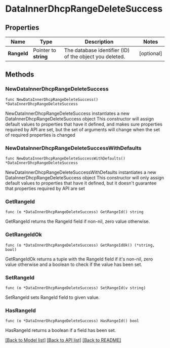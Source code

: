 # DataInnerDhcpRangeDeleteSuccess

## Properties

Name | Type | Description | Notes
------------ | ------------- | ------------- | -------------
**RangeId** | Pointer to **string** | The database identifier (ID) of the object you deleted. | [optional] 

## Methods

### NewDataInnerDhcpRangeDeleteSuccess

`func NewDataInnerDhcpRangeDeleteSuccess() *DataInnerDhcpRangeDeleteSuccess`

NewDataInnerDhcpRangeDeleteSuccess instantiates a new DataInnerDhcpRangeDeleteSuccess object
This constructor will assign default values to properties that have it defined,
and makes sure properties required by API are set, but the set of arguments
will change when the set of required properties is changed

### NewDataInnerDhcpRangeDeleteSuccessWithDefaults

`func NewDataInnerDhcpRangeDeleteSuccessWithDefaults() *DataInnerDhcpRangeDeleteSuccess`

NewDataInnerDhcpRangeDeleteSuccessWithDefaults instantiates a new DataInnerDhcpRangeDeleteSuccess object
This constructor will only assign default values to properties that have it defined,
but it doesn't guarantee that properties required by API are set

### GetRangeId

`func (o *DataInnerDhcpRangeDeleteSuccess) GetRangeId() string`

GetRangeId returns the RangeId field if non-nil, zero value otherwise.

### GetRangeIdOk

`func (o *DataInnerDhcpRangeDeleteSuccess) GetRangeIdOk() (*string, bool)`

GetRangeIdOk returns a tuple with the RangeId field if it's non-nil, zero value otherwise
and a boolean to check if the value has been set.

### SetRangeId

`func (o *DataInnerDhcpRangeDeleteSuccess) SetRangeId(v string)`

SetRangeId sets RangeId field to given value.

### HasRangeId

`func (o *DataInnerDhcpRangeDeleteSuccess) HasRangeId() bool`

HasRangeId returns a boolean if a field has been set.


[[Back to Model list]](../README.md#documentation-for-models) [[Back to API list]](../README.md#documentation-for-api-endpoints) [[Back to README]](../README.md)


